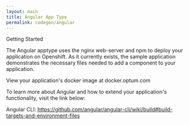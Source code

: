 ```yaml
---
layout: main
title: Angular App Type
permalink: codegen/angular
---
```


Getting Started

The Angular apptype uses the nginx web-server and npm to deploy your application on Openshift. As it currently exists, the sample application demonstrates the necessary files needed to add a component to your application.

View your application's docker image at docker.optum.com

To learn more about Angular and how to extend your application's functionality,
visit the link below:

Angular CLI: https://github.com/angular/angular-cli/wiki/build#build-targets-and-environment-files
